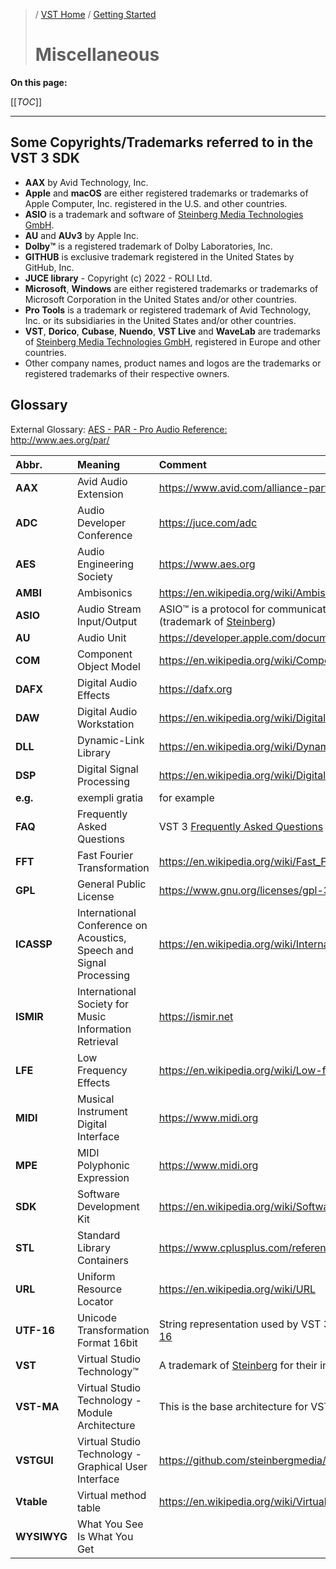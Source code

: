 >/ [VST Home](../) / [Getting Started](../Getting+Started/Index.md)
>
># Miscellaneous

**On this page:**

[[_TOC_]]

---

## Some Copyrights/Trademarks referred to in the VST 3 SDK

- **AAX** by Avid Technology, Inc.
- **Apple** and **macOS** are either registered trademarks or trademarks of Apple Computer, Inc. registered in the U.S. and other countries.
- **ASIO** is a trademark and software of [Steinberg Media Technologies GmbH](https://www.steinberg.net/de/).
- **AU** and **AUv3** by Apple Inc.
- **Dolby™** is a registered trademark of Dolby Laboratories, Inc.
- **GITHUB** is exclusive trademark registered in the United States by GitHub, Inc.
- **JUCE library** - Copyright (c) 2022 - ROLI Ltd.
- **Microsoft**, **Windows** are either registered trademarks or trademarks of Microsoft Corporation in the United States and/or other countries.
- **Pro Tools** is a trademark or registered trademark of Avid Technology, Inc. or its subsidiaries in the United States and/or other countries.
- **VST**, **Dorico**, **Cubase**, **Nuendo**, **VST Live** and **WaveLab** are trademarks of [Steinberg Media Technologies GmbH](https://www.steinberg.net/de/), registered in Europe and other countries.
- Other company names, product names and logos are the trademarks or registered trademarks of their respective owners.

## Glossary

External Glossary: [AES - PAR - Pro Audio Reference:](https://www.aes.org/par/) <http://www.aes.org/par/>

| Abbr.         | Meaning                       | Comment   |
| :-            | :-                            | :-        |
| **AAX**       | Avid Audio Extension          | <https://www.avid.com/alliance-partner-program/aax-connectivity-toolkit> |
| **ADC**       | Audio Developer Conference    | <https://juce.com/adc> |
| **AES**       | Audio Engineering Society     | <https://www.aes.org> |
| **AMBI**      | Ambisonics                    | <https://en.wikipedia.org/wiki/Ambisonics> |
| **ASIO**      | Audio Stream Input/Output     | ASIO™ is a protocol for communication between a software application and a computer's sound card (trademark of [Steinberg](https://www.steinberg.net/de/)) |
| **AU**        | Audio Unit                    | <https://developer.apple.com/documentation/audiounit> |
| **COM**       | Component Object Model        | <https://en.wikipedia.org/wiki/Component_Object_Model> |
| **DAFX**      | Digital Audio Effects         | <https://dafx.org> |
| **DAW**       | Digital Audio Workstation     | <https://en.wikipedia.org/wiki/Digital_audio_workstation> |
| **DLL**       | Dynamic-Link Library          | <https://en.wikipedia.org/wiki/Dynamic-link_library> |
| **DSP**       | Digital Signal Processing     | <https://en.wikipedia.org/wiki/Digital_signal_processing> |
| **e.g.**      | exempli gratia | for example  |
| **FAQ**       | Frequently Asked Questions    | VST 3 [Frequently Asked Questions](../FAQ/Index.md) |
| **FFT**       | Fast Fourier Transformation   | <https://en.wikipedia.org/wiki/Fast_Fourier_transform> |
| **GPL**       | General Public License        | <https://www.gnu.org/licenses/gpl-3.0.en.html> |
| **ICASSP**    | International Conference on Acoustics, Speech and Signal Processing | <https://en.wikipedia.org/wiki/International_Conference_on_Acoustics,_Speech,_and_Signal_Processing> |
| **ISMIR**     | International Society for Music Information Retrieval | <https://ismir.net> |
| **LFE**       | Low Frequency Effects         | <https://en.wikipedia.org/wiki/Low-frequency_effects> |
| **MIDI**      | Musical Instrument Digital Interface | <https://www.midi.org> |
| **MPE**       | MIDI Polyphonic Expression    | <https://www.midi.org> |
| **SDK**       | Software Development Kit      | <https://en.wikipedia.org/wiki/Software_development_kit> |
| **STL**       | Standard Library Containers   | <https://www.cplusplus.com/reference/stl/> |
| **URL**       | Uniform Resource Locator      | <https://en.wikipedia.org/wiki/URL> |
| **UTF-16**    | Unicode Transformation Format 16bit | String representation used by VST 3 for exchanging with the host. <https://en.wikipedia.org/wiki/UTF-16> |
| **VST**       | Virtual Studio Technology™    | A trademark of [Steinberg](https://www.steinberg.net/) for their interface standard for integrating software plug-ins with DAWs. |
| **VST-MA**    | Virtual Studio Technology - Module Architecture | This is the base architecture for VST 3 |
| **VSTGUI**    | Virtual Studio Technology - Graphical User Interface | <https://github.com/steinbergmedia/vstgui> |
| **Vtable**    | Virtual method table          | <https://en.wikipedia.org/wiki/Virtual_method_table> |
| **WYSIWYG**  |  What You See Is What You Get |
